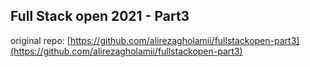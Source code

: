 ## Full Stack open 2021 - Part3

original repo: [https://github.com/alirezagholamii/fullstackopen-part3](https://github.com/alirezagholamii/fullstackopen-part3)